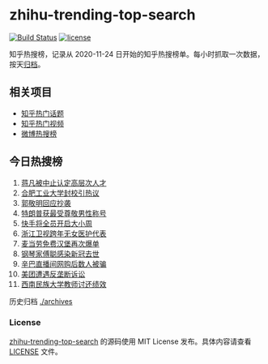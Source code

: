 # zhihu-trending-top-search

[![Build Status](https://github.com/justjavac/zhihu-trending-top-search/workflows/ci/badge.svg?branch=main)](https://github.com/justjavac/zhihu-trending-top-search/actions)
[![license](https://img.shields.io/github/license/justjavac/zhihu-trending-top-search)](https://github.com/justjavac/zhihu-trending-top-search/blob/main/LICENSE)

知乎热搜榜，记录从 2020-11-24 日开始的知乎热搜榜单。每小时抓取一次数据，按天[归档](./archives)。

## 相关项目

- [知乎热门话题](https://github.com/justjavac/zhihu-trending-hot-questions)
- [知乎热门视频](https://github.com/justjavac/zhihu-trending-hot-video)
- [微博热搜榜](https://github.com/justjavac/weibo-trending-hot-search)

## 今日热搜榜

<!-- BEGIN -->
<!-- 最后更新时间 Thu Dec 31 2020 01:43:01 GMT+0800 (CST) -->
1. [蒋凡被中止认定高层次人才](https://www.zhihu.com/search?q=蒋凡)
1. [合肥工业大学封校引热议](https://www.zhihu.com/search?q=合肥工业大学)
1. [郭敬明回应抄袭](https://www.zhihu.com/search?q=郭敬明)
1. [特朗普获最受尊敬男性称号](https://www.zhihu.com/search?q=特朗普)
1. [快手将全员开启大小周](https://www.zhihu.com/search?q=快手大小周)
1. [浙江卫视跨年无女医护代表](https://www.zhihu.com/search?q=浙江卫视)
1. [麦当劳免费汉堡再次爆单](https://www.zhihu.com/search?q=麦当劳)
1. [钢琴家傅聪感染新冠去世](https://www.zhihu.com/search?q=傅聪去世)
1. [辛巴直播间网购后数人被骗](https://www.zhihu.com/search?q=辛巴电信诈骗)
1. [美团遭遇反垄断诉讼](https://www.zhihu.com/search?q=美团)
1. [西南民族大学教师讨还绩效](https://www.zhihu.com/search?q=西南民族大学)
<!-- END -->

历史归档 [./archives](./archives)

### License

[zhihu-trending-top-search](https://github.com/justjavac/zhihu-trending-top-search) 的源码使用 MIT License 发布。具体内容请查看 [LICENSE](./LICENSE) 文件。
